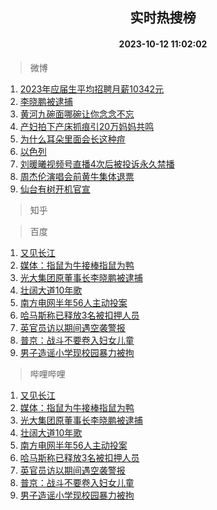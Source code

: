 <div align="center"><h2>实时热搜榜</h2><h4>2023-10-12 11:02:02</h4></div>

> 微博  

1. [2023年应届生平均招聘月薪10342元](https://s.weibo.com/weibo?q=%232023%E5%B9%B4%E5%BA%94%E5%B1%8A%E7%94%9F%E5%B9%B3%E5%9D%87%E6%8B%9B%E8%81%98%E6%9C%88%E8%96%AA10342%E5%85%83%23&t=31&band_rank=1&Refer=top)<br />
2. [李晓鹏被逮捕](https://s.weibo.com/weibo?q=%23%E6%9D%8E%E6%99%93%E9%B9%8F%E8%A2%AB%E9%80%AE%E6%8D%95%23&t=31&band_rank=2&Refer=top)<br />
3. [黄河九碗面哪碗让你念念不忘](https://s.weibo.com/weibo?q=%23%E9%BB%84%E6%B2%B3%E4%B9%9D%E7%A2%97%E9%9D%A2%E5%93%AA%E7%A2%97%E8%AE%A9%E4%BD%A0%E5%BF%B5%E5%BF%B5%E4%B8%8D%E5%BF%98%23&t=31&band_rank=3&Refer=top)<br />
4. [产妇拍下产床抓痕引20万妈妈共鸣](https://s.weibo.com/weibo?q=%23%E4%BA%A7%E5%A6%87%E6%8B%8D%E4%B8%8B%E4%BA%A7%E5%BA%8A%E6%8A%93%E7%97%95%E5%BC%9520%E4%B8%87%E5%A6%88%E5%A6%88%E5%85%B1%E9%B8%A3%23&t=31&band_rank=4&Refer=top)<br />
5. [为什么耳朵里面会长这种痘](https://s.weibo.com/weibo?q=%23%E4%B8%BA%E4%BB%80%E4%B9%88%E8%80%B3%E6%9C%B5%E9%87%8C%E9%9D%A2%E4%BC%9A%E9%95%BF%E8%BF%99%E7%A7%8D%E7%97%98%23&t=31&band_rank=5&Refer=top)<br />
6. [以色列](https://s.weibo.com/weibo?q=%23%E4%BB%A5%E8%89%B2%E5%88%97%23&t=31&band_rank=6&Refer=top)<br />
7. [刘暖曦视频号直播4次后被投诉永久禁播](https://s.weibo.com/weibo?q=%23%E5%88%98%E6%9A%96%E6%9B%A6%E8%A7%86%E9%A2%91%E5%8F%B7%E7%9B%B4%E6%92%AD4%E6%AC%A1%E5%90%8E%E8%A2%AB%E6%8A%95%E8%AF%89%E6%B0%B8%E4%B9%85%E7%A6%81%E6%92%AD%23&t=31&band_rank=7&Refer=top)<br />
8. [周杰伦演唱会前黄牛集体退票](https://s.weibo.com/weibo?q=%23%E5%91%A8%E6%9D%B0%E4%BC%A6%E6%BC%94%E5%94%B1%E4%BC%9A%E5%89%8D%E9%BB%84%E7%89%9B%E9%9B%86%E4%BD%93%E9%80%80%E7%A5%A8%23&t=31&band_rank=8&Refer=top)<br />
9. [仙台有树开机官宣](https://s.weibo.com/weibo?q=%23%E4%BB%99%E5%8F%B0%E6%9C%89%E6%A0%91%E5%BC%80%E6%9C%BA%E5%AE%98%E5%AE%A3%23&t=31&band_rank=9&Refer=top)<br />

> 知乎  


> 百度  

1. [又见长江](https://www.baidu.com/s?wd=%E5%8F%88%E8%A7%81%E9%95%BF%E6%B1%9F&sa=fyb_news&rsv_dl=fyb_news)<br />
2. [媒体：指鼠为牛接棒指鼠为鸭](https://www.baidu.com/s?wd=%E5%AA%92%E4%BD%93%EF%BC%9A%E6%8C%87%E9%BC%A0%E4%B8%BA%E7%89%9B%E6%8E%A5%E6%A3%92%E6%8C%87%E9%BC%A0%E4%B8%BA%E9%B8%AD&sa=fyb_news&rsv_dl=fyb_news)<br />
3. [光大集团原董事长李晓鹏被逮捕](https://www.baidu.com/s?wd=%E5%85%89%E5%A4%A7%E9%9B%86%E5%9B%A2%E5%8E%9F%E8%91%A3%E4%BA%8B%E9%95%BF%E6%9D%8E%E6%99%93%E9%B9%8F%E8%A2%AB%E9%80%AE%E6%8D%95&sa=fyb_news&rsv_dl=fyb_news)<br />
4. [壮阔大道10年歌](https://www.baidu.com/s?wd=%E5%A3%AE%E9%98%94%E5%A4%A7%E9%81%9310%E5%B9%B4%E6%AD%8C&sa=fyb_news&rsv_dl=fyb_news)<br />
5. [南方电网半年56人主动投案](https://www.baidu.com/s?wd=%E5%8D%97%E6%96%B9%E7%94%B5%E7%BD%91%E5%8D%8A%E5%B9%B456%E4%BA%BA%E4%B8%BB%E5%8A%A8%E6%8A%95%E6%A1%88&sa=fyb_news&rsv_dl=fyb_news)<br />
6. [哈马斯称已释放3名被扣押人员](https://www.baidu.com/s?wd=%E5%93%88%E9%A9%AC%E6%96%AF%E7%A7%B0%E5%B7%B2%E9%87%8A%E6%94%BE3%E5%90%8D%E8%A2%AB%E6%89%A3%E6%8A%BC%E4%BA%BA%E5%91%98&sa=fyb_news&rsv_dl=fyb_news)<br />
7. [英官员访以期间遇空袭警报](https://www.baidu.com/s?wd=%E8%8B%B1%E5%AE%98%E5%91%98%E8%AE%BF%E4%BB%A5%E6%9C%9F%E9%97%B4%E9%81%87%E7%A9%BA%E8%A2%AD%E8%AD%A6%E6%8A%A5&sa=fyb_news&rsv_dl=fyb_news)<br />
8. [普京：战斗不要卷入妇女儿童](https://www.baidu.com/s?wd=%E6%99%AE%E4%BA%AC%EF%BC%9A%E6%88%98%E6%96%97%E4%B8%8D%E8%A6%81%E5%8D%B7%E5%85%A5%E5%A6%87%E5%A5%B3%E5%84%BF%E7%AB%A5&sa=fyb_news&rsv_dl=fyb_news)<br />
9. [男子造谣小学现校园暴力被拘](https://www.baidu.com/s?wd=%E7%94%B7%E5%AD%90%E9%80%A0%E8%B0%A3%E5%B0%8F%E5%AD%A6%E7%8E%B0%E6%A0%A1%E5%9B%AD%E6%9A%B4%E5%8A%9B%E8%A2%AB%E6%8B%98&sa=fyb_news&rsv_dl=fyb_news)<br />

> 哔哩哔哩  

1. [又见长江](https://www.baidu.com/s?wd=%E5%8F%88%E8%A7%81%E9%95%BF%E6%B1%9F&sa=fyb_news&rsv_dl=fyb_news)<br />
2. [媒体：指鼠为牛接棒指鼠为鸭](https://www.baidu.com/s?wd=%E5%AA%92%E4%BD%93%EF%BC%9A%E6%8C%87%E9%BC%A0%E4%B8%BA%E7%89%9B%E6%8E%A5%E6%A3%92%E6%8C%87%E9%BC%A0%E4%B8%BA%E9%B8%AD&sa=fyb_news&rsv_dl=fyb_news)<br />
3. [光大集团原董事长李晓鹏被逮捕](https://www.baidu.com/s?wd=%E5%85%89%E5%A4%A7%E9%9B%86%E5%9B%A2%E5%8E%9F%E8%91%A3%E4%BA%8B%E9%95%BF%E6%9D%8E%E6%99%93%E9%B9%8F%E8%A2%AB%E9%80%AE%E6%8D%95&sa=fyb_news&rsv_dl=fyb_news)<br />
4. [壮阔大道10年歌](https://www.baidu.com/s?wd=%E5%A3%AE%E9%98%94%E5%A4%A7%E9%81%9310%E5%B9%B4%E6%AD%8C&sa=fyb_news&rsv_dl=fyb_news)<br />
5. [南方电网半年56人主动投案](https://www.baidu.com/s?wd=%E5%8D%97%E6%96%B9%E7%94%B5%E7%BD%91%E5%8D%8A%E5%B9%B456%E4%BA%BA%E4%B8%BB%E5%8A%A8%E6%8A%95%E6%A1%88&sa=fyb_news&rsv_dl=fyb_news)<br />
6. [哈马斯称已释放3名被扣押人员](https://www.baidu.com/s?wd=%E5%93%88%E9%A9%AC%E6%96%AF%E7%A7%B0%E5%B7%B2%E9%87%8A%E6%94%BE3%E5%90%8D%E8%A2%AB%E6%89%A3%E6%8A%BC%E4%BA%BA%E5%91%98&sa=fyb_news&rsv_dl=fyb_news)<br />
7. [英官员访以期间遇空袭警报](https://www.baidu.com/s?wd=%E8%8B%B1%E5%AE%98%E5%91%98%E8%AE%BF%E4%BB%A5%E6%9C%9F%E9%97%B4%E9%81%87%E7%A9%BA%E8%A2%AD%E8%AD%A6%E6%8A%A5&sa=fyb_news&rsv_dl=fyb_news)<br />
8. [普京：战斗不要卷入妇女儿童](https://www.baidu.com/s?wd=%E6%99%AE%E4%BA%AC%EF%BC%9A%E6%88%98%E6%96%97%E4%B8%8D%E8%A6%81%E5%8D%B7%E5%85%A5%E5%A6%87%E5%A5%B3%E5%84%BF%E7%AB%A5&sa=fyb_news&rsv_dl=fyb_news)<br />
9. [男子造谣小学现校园暴力被拘](https://www.baidu.com/s?wd=%E7%94%B7%E5%AD%90%E9%80%A0%E8%B0%A3%E5%B0%8F%E5%AD%A6%E7%8E%B0%E6%A0%A1%E5%9B%AD%E6%9A%B4%E5%8A%9B%E8%A2%AB%E6%8B%98&sa=fyb_news&rsv_dl=fyb_news)<br />
